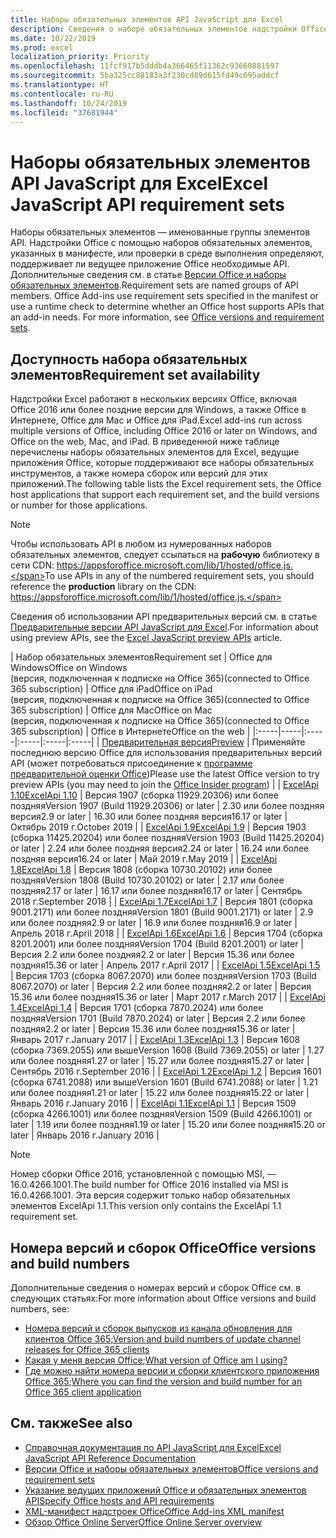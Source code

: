 ```yaml
---
title: Наборы обязательных элементов API JavaScript для Excel
description: Сведения о наборе обязательных элементов надстройки Office для сборок Excel
ms.date: 10/22/2019
ms.prod: excel
localization_priority: Priority
ms.openlocfilehash: 11fcf917b5dddb4a366465f11362c93660881597
ms.sourcegitcommit: 5ba325cc88183a3f230cd89d615fd49c695addcf
ms.translationtype: HT
ms.contentlocale: ru-RU
ms.lasthandoff: 10/24/2019
ms.locfileid: "37681944"
---
```

# <a name="excel-javascript-api-requirement-sets"></a><span data-ttu-id="e4e06-103">Наборы обязательных элементов API JavaScript для Excel</span><span class="sxs-lookup"><span data-stu-id="e4e06-103">Excel JavaScript API requirement sets</span></span>

<span data-ttu-id="e4e06-p101">Наборы обязательных элементов — именованные группы элементов API. Надстройки Office с помощью наборов обязательных элементов, указанных в манифесте, или проверки в среде выполнения определяют, поддерживает ли ведущее приложение Office необходимые API. Дополнительные сведения см. в статье [Версии Office и наборы обязательных элементов](/office/dev/add-ins/develop/office-versions-and-requirement-sets).</span><span class="sxs-lookup"><span data-stu-id="e4e06-p101">Requirement sets are named groups of API members. Office Add-ins use requirement sets specified in the manifest or use a runtime check to determine whether an Office host supports APIs that an add-in needs. For more information, see [Office versions and requirement sets](/office/dev/add-ins/develop/office-versions-and-requirement-sets).</span></span>

## <a name="requirement-set-availability"></a><span data-ttu-id="e4e06-107">Доступность набора обязательных элементов</span><span class="sxs-lookup"><span data-stu-id="e4e06-107">Requirement set availability</span></span>

<span data-ttu-id="e4e06-108">Надстройки Excel работают в нескольких версиях Office, включая Office 2016 или более поздние версии для Windows, а также Office в Интернете, Office для Mac и Office для iPad.</span><span class="sxs-lookup"><span data-stu-id="e4e06-108">Excel add-ins run across multiple versions of Office, including Office 2016 or later on Windows, and Office on the web, Mac, and iPad.</span></span> <span data-ttu-id="e4e06-109">В приведенной ниже таблице перечислены наборы обязательных элементов для Excel, ведущие приложения Office, которые поддерживают все наборы обязательных инструментов, а также номера сборок или версий для этих приложений.</span><span class="sxs-lookup"><span data-stu-id="e4e06-109">The following table lists the Excel requirement sets, the Office host applications that support each requirement set, and the build versions or number for those applications.</span></span>

> [!NOTE]
> <span data-ttu-id="e4e06-110">Чтобы использовать API в любом из нумерованных наборов обязательных элементов, следует ссылаться на **рабочую** библиотеку в сети CDN: https://appsforoffice.microsoft.com/lib/1/hosted/office.js.</span><span class="sxs-lookup"><span data-stu-id="e4e06-110">To use APIs in any of the numbered requirement sets, you should reference the **production** library on the CDN: https://appsforoffice.microsoft.com/lib/1/hosted/office.js.</span></span>
>
> <span data-ttu-id="e4e06-111">Сведения об использовании API предварительных версий см. в статье [Предварительные версии API JavaScript для Excel](./excel-preview-apis.md).</span><span class="sxs-lookup"><span data-stu-id="e4e06-111">For information about using preview APIs, see the [Excel JavaScript preview APIs](./excel-preview-apis.md) article.</span></span>

|  <span data-ttu-id="e4e06-112">Набор обязательных элементов</span><span class="sxs-lookup"><span data-stu-id="e4e06-112">Requirement set</span></span>  |  <span data-ttu-id="e4e06-113">Office для Windows</span><span class="sxs-lookup"><span data-stu-id="e4e06-113">Office on Windows</span></span><br><span data-ttu-id="e4e06-114">(версия, подключенная к подписке на Office 365)</span><span class="sxs-lookup"><span data-stu-id="e4e06-114">(connected to Office 365 subscription)</span></span>  |  <span data-ttu-id="e4e06-115">Office для iPad</span><span class="sxs-lookup"><span data-stu-id="e4e06-115">Office on iPad</span></span><br><span data-ttu-id="e4e06-116">(версия, подключенная к подписке на Office 365)</span><span class="sxs-lookup"><span data-stu-id="e4e06-116">(connected to Office 365 subscription)</span></span>  |  <span data-ttu-id="e4e06-117">Office для Mac</span><span class="sxs-lookup"><span data-stu-id="e4e06-117">Office on Mac</span></span><br><span data-ttu-id="e4e06-118">(версия, подключенная к подписке на Office 365)</span><span class="sxs-lookup"><span data-stu-id="e4e06-118">(connected to Office 365 subscription)</span></span>  | <span data-ttu-id="e4e06-119">Office в Интернете</span><span class="sxs-lookup"><span data-stu-id="e4e06-119">Office on the web</span></span> |
|:-----|-----|:-----|:-----|:-----|:-----|
| [<span data-ttu-id="e4e06-120">Предварительная версия</span><span class="sxs-lookup"><span data-stu-id="e4e06-120">Preview</span></span>](excel-preview-apis.md)  | <span data-ttu-id="e4e06-121">Применяйте последнюю версию Office для использования предварительных версий API (может потребоваться присоединение к [программе предварительной оценки Office](https://products.office.com/office-insider))</span><span class="sxs-lookup"><span data-stu-id="e4e06-121">Please use the latest Office version to try preview APIs (you may need to join the [Office Insider program](https://products.office.com/office-insider))</span></span> |
| [<span data-ttu-id="e4e06-122">ExcelApi 1.10</span><span class="sxs-lookup"><span data-stu-id="e4e06-122">ExcelApi 1.10</span></span>](excel-api-1-10-requirement-set.md) | <span data-ttu-id="e4e06-123">Версия 1907 (сборка 11929.20306) или более поздняя</span><span class="sxs-lookup"><span data-stu-id="e4e06-123">Version 1907 (Build 11929.20306) or later</span></span> | <span data-ttu-id="e4e06-124">2.30 или более поздняя версия</span><span class="sxs-lookup"><span data-stu-id="e4e06-124">2.9 or later</span></span> | <span data-ttu-id="e4e06-125">16.30 или более поздняя версия</span><span class="sxs-lookup"><span data-stu-id="e4e06-125">16.17 or later</span></span> | <span data-ttu-id="e4e06-126">Октябрь 2019 г.</span><span class="sxs-lookup"><span data-stu-id="e4e06-126">October 2019</span></span> |
| [<span data-ttu-id="e4e06-127">ExcelApi 1.9</span><span class="sxs-lookup"><span data-stu-id="e4e06-127">ExcelApi 1.9</span></span>](excel-api-1-9-requirement-set.md)  | <span data-ttu-id="e4e06-128">Версия 1903 (сборка 11425.20204) или более поздняя</span><span class="sxs-lookup"><span data-stu-id="e4e06-128">Version 1903 (Build 11425.20204) or later</span></span> | <span data-ttu-id="e4e06-129">2.24 или более поздняя версия</span><span class="sxs-lookup"><span data-stu-id="e4e06-129">2.24 or later</span></span> | <span data-ttu-id="e4e06-130">16.24 или более поздняя версия</span><span class="sxs-lookup"><span data-stu-id="e4e06-130">16.24 or later</span></span> | <span data-ttu-id="e4e06-131">Май 2019 г.</span><span class="sxs-lookup"><span data-stu-id="e4e06-131">May 2019</span></span> |
| [<span data-ttu-id="e4e06-132">ExcelApi 1.8</span><span class="sxs-lookup"><span data-stu-id="e4e06-132">ExcelApi 1.8</span></span>](excel-api-1-8-requirement-set.md)  | <span data-ttu-id="e4e06-133">Версия 1808 (сборка 10730.20102) или более поздняя</span><span class="sxs-lookup"><span data-stu-id="e4e06-133">Version 1808 (Build 10730.20102) or later</span></span> | <span data-ttu-id="e4e06-134">2.17 или более поздняя</span><span class="sxs-lookup"><span data-stu-id="e4e06-134">2.17 or later</span></span> | <span data-ttu-id="e4e06-135">16.17 или более поздняя</span><span class="sxs-lookup"><span data-stu-id="e4e06-135">16.17 or later</span></span> | <span data-ttu-id="e4e06-136">Сентябрь 2018 г.</span><span class="sxs-lookup"><span data-stu-id="e4e06-136">September 2018</span></span> |
| [<span data-ttu-id="e4e06-137">ExcelApi 1.7</span><span class="sxs-lookup"><span data-stu-id="e4e06-137">ExcelApi 1.7</span></span>](excel-api-1-7-requirement-set.md)  | <span data-ttu-id="e4e06-138">Версия 1801 (сборка 9001.2171) или более поздняя</span><span class="sxs-lookup"><span data-stu-id="e4e06-138">Version 1801 (Build 9001.2171) or later</span></span>   | <span data-ttu-id="e4e06-139">2.9 или более поздняя</span><span class="sxs-lookup"><span data-stu-id="e4e06-139">2.9 or later</span></span>  | <span data-ttu-id="e4e06-140">16.9 или более поздняя</span><span class="sxs-lookup"><span data-stu-id="e4e06-140">16.9 or later</span></span>  | <span data-ttu-id="e4e06-141">Апрель 2018 г.</span><span class="sxs-lookup"><span data-stu-id="e4e06-141">April 2018</span></span> |
| [<span data-ttu-id="e4e06-142">ExcelApi 1.6</span><span class="sxs-lookup"><span data-stu-id="e4e06-142">ExcelApi 1.6</span></span>](excel-api-1-6-requirement-set.md)  | <span data-ttu-id="e4e06-143">Версия 1704 (сборка 8201.2001) или более поздняя</span><span class="sxs-lookup"><span data-stu-id="e4e06-143">Version 1704 (Build 8201.2001) or later</span></span>   | <span data-ttu-id="e4e06-144">Версия 2.2 или более поздняя</span><span class="sxs-lookup"><span data-stu-id="e4e06-144">2.2 or later</span></span>  | <span data-ttu-id="e4e06-145">Версия 15.36 или более поздняя</span><span class="sxs-lookup"><span data-stu-id="e4e06-145">15.36 or later</span></span> | <span data-ttu-id="e4e06-146">Апрель 2017 г.</span><span class="sxs-lookup"><span data-stu-id="e4e06-146">April 2017</span></span> |
| [<span data-ttu-id="e4e06-147">ExcelApi 1.5</span><span class="sxs-lookup"><span data-stu-id="e4e06-147">ExcelApi 1.5</span></span>](excel-api-1-5-requirement-set.md)  | <span data-ttu-id="e4e06-148">Версия 1703 (сборка 8067.2070) или более поздняя</span><span class="sxs-lookup"><span data-stu-id="e4e06-148">Version 1703 (Build 8067.2070) or later</span></span>   | <span data-ttu-id="e4e06-149">Версия 2.2 или более поздняя</span><span class="sxs-lookup"><span data-stu-id="e4e06-149">2.2 or later</span></span>  | <span data-ttu-id="e4e06-150">Версия 15.36 или более поздняя</span><span class="sxs-lookup"><span data-stu-id="e4e06-150">15.36 or later</span></span> | <span data-ttu-id="e4e06-151">Март 2017 г.</span><span class="sxs-lookup"><span data-stu-id="e4e06-151">March 2017</span></span> |
| [<span data-ttu-id="e4e06-152">ExcelApi 1.4</span><span class="sxs-lookup"><span data-stu-id="e4e06-152">ExcelApi 1.4</span></span>](excel-api-1-4-requirement-set.md)  | <span data-ttu-id="e4e06-153">Версия 1701 (сборка 7870.2024) или более поздняя</span><span class="sxs-lookup"><span data-stu-id="e4e06-153">Version 1701 (Build 7870.2024) or later</span></span>   | <span data-ttu-id="e4e06-154">Версия 2.2 или более поздняя</span><span class="sxs-lookup"><span data-stu-id="e4e06-154">2.2 or later</span></span>  | <span data-ttu-id="e4e06-155">Версия 15.36 или более поздняя</span><span class="sxs-lookup"><span data-stu-id="e4e06-155">15.36 or later</span></span> | <span data-ttu-id="e4e06-156">Январь 2017 г.</span><span class="sxs-lookup"><span data-stu-id="e4e06-156">January 2017</span></span> |
| [<span data-ttu-id="e4e06-157">ExcelApi 1.3</span><span class="sxs-lookup"><span data-stu-id="e4e06-157">ExcelApi 1.3</span></span>](excel-api-1-3-requirement-set.md)  | <span data-ttu-id="e4e06-158">Версия 1608 (сборка 7369.2055) или выше</span><span class="sxs-lookup"><span data-stu-id="e4e06-158">Version 1608 (Build 7369.2055) or later</span></span>   | <span data-ttu-id="e4e06-159">1.27 или более поздняя</span><span class="sxs-lookup"><span data-stu-id="e4e06-159">1.27 or later</span></span> | <span data-ttu-id="e4e06-160">15.27 или более поздняя</span><span class="sxs-lookup"><span data-stu-id="e4e06-160">15.27 or later</span></span> | <span data-ttu-id="e4e06-161">Сентябрь 2016 г.</span><span class="sxs-lookup"><span data-stu-id="e4e06-161">September 2016</span></span> |
| [<span data-ttu-id="e4e06-162">ExcelApi 1.2</span><span class="sxs-lookup"><span data-stu-id="e4e06-162">ExcelApi 1.2</span></span>](excel-api-1-2-requirement-set.md)  | <span data-ttu-id="e4e06-163">Версия 1601 (сборка 6741.2088) или выше</span><span class="sxs-lookup"><span data-stu-id="e4e06-163">Version 1601 (Build 6741.2088) or later</span></span>   | <span data-ttu-id="e4e06-164">1.21 или более поздняя</span><span class="sxs-lookup"><span data-stu-id="e4e06-164">1.21 or later</span></span> | <span data-ttu-id="e4e06-165">15.22 или более поздняя</span><span class="sxs-lookup"><span data-stu-id="e4e06-165">15.22 or later</span></span> | <span data-ttu-id="e4e06-166">Январь 2016 г.</span><span class="sxs-lookup"><span data-stu-id="e4e06-166">January 2016</span></span> |
| [<span data-ttu-id="e4e06-167">ExcelApi 1.1</span><span class="sxs-lookup"><span data-stu-id="e4e06-167">ExcelApi 1.1</span></span>](excel-api-1-1-requirement-set.md)  | <span data-ttu-id="e4e06-168">Версия 1509 (сборка 4266.1001) или более поздняя</span><span class="sxs-lookup"><span data-stu-id="e4e06-168">Version 1509 (Build 4266.1001) or later</span></span>   | <span data-ttu-id="e4e06-169">1.19 или более поздняя</span><span class="sxs-lookup"><span data-stu-id="e4e06-169">1.19 or later</span></span> | <span data-ttu-id="e4e06-170">15.20 или более поздняя</span><span class="sxs-lookup"><span data-stu-id="e4e06-170">15.20 or later</span></span> | <span data-ttu-id="e4e06-171">Январь 2016 г.</span><span class="sxs-lookup"><span data-stu-id="e4e06-171">January 2016</span></span> |

> [!NOTE]
> <span data-ttu-id="e4e06-172">Номер сборки Office 2016, установленной с помощью MSI, — 16.0.4266.1001.</span><span class="sxs-lookup"><span data-stu-id="e4e06-172">The build number for Office 2016 installed via MSI is 16.0.4266.1001.</span></span> <span data-ttu-id="e4e06-173">Эта версия содержит только набор обязательных элементов ExcelApi 1.1.</span><span class="sxs-lookup"><span data-stu-id="e4e06-173">This version only contains the ExcelApi 1.1 requirement set.</span></span>

## <a name="office-versions-and-build-numbers"></a><span data-ttu-id="e4e06-174">Номера версий и сборок Office</span><span class="sxs-lookup"><span data-stu-id="e4e06-174">Office versions and build numbers</span></span>

<span data-ttu-id="e4e06-175">Дополнительные сведения о номерах версий и сборок Office см. в следующих статьях:</span><span class="sxs-lookup"><span data-stu-id="e4e06-175">For more information about Office versions and build numbers, see:</span></span>

- <span data-ttu-id="e4e06-176">[Номера версий и сборок выпусков из канала обновления для клиентов Office 365](https://support.office.com/article/version-and-build-numbers-of-update-channel-releases-ae942449-1fca-4484-898b-a933ea23def7);</span><span class="sxs-lookup"><span data-stu-id="e4e06-176">[Version and build numbers of update channel releases for Office 365 clients](https://support.office.com/article/version-and-build-numbers-of-update-channel-releases-ae942449-1fca-4484-898b-a933ea23def7)</span></span>
- <span data-ttu-id="e4e06-177">[Какая у меня версия Office](https://support.office.com/article/What-version-of-Office-am-I-using-932788b8-a3ce-44bf-bb09-e334518b8b19);</span><span class="sxs-lookup"><span data-stu-id="e4e06-177">[What version of Office am I using?](https://support.office.com/article/What-version-of-Office-am-I-using-932788b8-a3ce-44bf-bb09-e334518b8b19)</span></span>
- <span data-ttu-id="e4e06-178">[Где можно найти номера версии и сборки клиентского приложения Office 365](https://support.office.com/article/version-and-build-numbers-of-update-channel-releases-ae942449-1fca-4484-898b-a933ea23def7);</span><span class="sxs-lookup"><span data-stu-id="e4e06-178">[Where you can find the version and build number for an Office 365 client application](https://support.office.com/article/version-and-build-numbers-of-update-channel-releases-ae942449-1fca-4484-898b-a933ea23def7)</span></span>

## <a name="see-also"></a><span data-ttu-id="e4e06-179">См. также</span><span class="sxs-lookup"><span data-stu-id="e4e06-179">See also</span></span>

- [<span data-ttu-id="e4e06-180">Справочная документация по API JavaScript для Excel</span><span class="sxs-lookup"><span data-stu-id="e4e06-180">Excel JavaScript API Reference Documentation</span></span>](/javascript/api/excel)
- [<span data-ttu-id="e4e06-181">Версии Office и наборы обязательных элементов</span><span class="sxs-lookup"><span data-stu-id="e4e06-181">Office versions and requirement sets</span></span>](/office/dev/add-ins/develop/office-versions-and-requirement-sets)
- [<span data-ttu-id="e4e06-182">Указание ведущих приложений Office и обязательных элементов API</span><span class="sxs-lookup"><span data-stu-id="e4e06-182">Specify Office hosts and API requirements</span></span>](/office/dev/add-ins/develop/specify-office-hosts-and-api-requirements)
- [<span data-ttu-id="e4e06-183">XML-манифест надстроек Office</span><span class="sxs-lookup"><span data-stu-id="e4e06-183">Office Add-ins XML manifest</span></span>](/office/dev/add-ins/develop/add-in-manifests)
- [<span data-ttu-id="e4e06-184">Обзор Office Online Server</span><span class="sxs-lookup"><span data-stu-id="e4e06-184">Office Online Server overview</span></span>](/officeonlineserver/office-online-server-overview)
